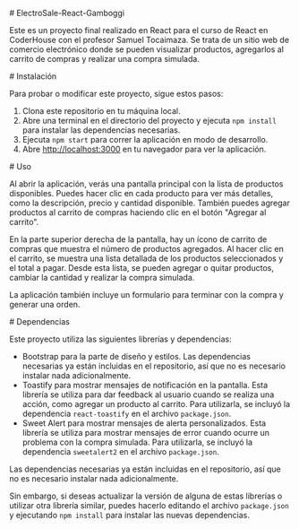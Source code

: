 \# ElectroSale-React-Gamboggi

Este es un proyecto final realizado en React para el curso de React en CoderHouse con el profesor Samuel Tocaimaza. Se trata de un sitio web de comercio electrónico donde se pueden visualizar productos, agregarlos al carrito de compras y realizar una compra simulada.

\# Instalación

Para probar o modificar este proyecto, sigue estos pasos:

1. Clona este repositorio en tu máquina local.
1. Abre una terminal en el directorio del proyecto y ejecuta `npm install` para instalar las dependencias necesarias.
1. Ejecuta `npm start` para correr la aplicación en modo de desarrollo.
1. Abre [http://localhost:3000](http://localhost:3000) en tu navegador para ver la aplicación.

\# Uso

Al abrir la aplicación, verás una pantalla principal con la lista de productos disponibles. Puedes hacer clic en cada producto para ver más detalles, como la descripción, precio y cantidad disponible. También puedes agregar productos al carrito de compras haciendo clic en el botón "Agregar al carrito".

En la parte superior derecha de la pantalla, hay un ícono de carrito de compras que muestra el número de productos agregados. Al hacer clic en el carrito, se muestra una lista detallada de los productos seleccionados y el total a pagar. Desde esta lista, se pueden agregar o quitar productos, cambiar la cantidad y realizar la compra simulada.

La aplicación también incluye un formulario para terminar con la compra y generar una orden.

\# Dependencias

Este proyecto utiliza las siguientes librerías y dependencias:

- Bootstrap para la parte de diseño y estilos. Las dependencias necesarias ya están incluidas en el repositorio, así que no es necesario instalar nada adicionalmente.
- Toastify para mostrar mensajes de notificación en la pantalla. Esta librería se utiliza para dar feedback al usuario cuando se realiza una acción, como agregar un producto al carrito. Para utilizarla, se incluyó la dependencia `react-toastify` en el archivo `package.json`.
- Sweet Alert para mostrar mensajes de alerta personalizados. Esta librería se utiliza para mostrar mensajes de error cuando ocurre un problema con la compra simulada. Para utilizarla, se incluyó la dependencia `sweetalert2` en el archivo `package.json`.

Las dependencias necesarias ya están incluidas en el repositorio, así que no es necesario instalar nada adicionalmente.

Sin embargo, si deseas actualizar la versión de alguna de estas librerías o utilizar otra librería similar, puedes hacerlo editando el archivo `package.json` y ejecutando `npm install` para instalar las nuevas dependencias.